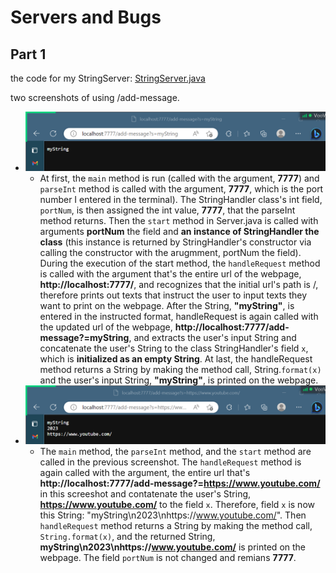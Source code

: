 # Servers and Bugs
## Part 1
the code for my StringServer:
[StringServer.java](StringServer.java)

two screenshots of using /add-message.
- ![myString](myString.png)
  - At first, the `main` method is run (called with the argument, **7777**) and `parseInt` method is called with the argument, **7777**, which is the port number I entered in the terminal). The StringHandler class's int field, `portNum`, is then assigned the int value, **7777**, that the parseInt method returns. Then the `start` method in Server.java is called with arguments **portNum** the field and **an instance of StringHandler the class** (this instance is returned by StringHandler's constructor via calling the constructor with the arugmment, portNum the field). During the execution of the start method, the `handleRequest` method is called with the argument that's the entire url of the webpage, **http://localhost:7777/**, and recognizes that the initial url's path is /, therefore prints out texts that instruct the user to input texts they want to print on the webpage. After the String, **"myString"**, is entered in the instructed format, handleRequest is again called with the updated url of the webpage, **http://localhost:7777/add-message?=myString**, and extracts the user's input String and concatenate the user's String to the class StringHandler's field `x`, which is **initialized as an empty String**. At last, the handleRequest method returns a String by making the method call, String.`format(x)` and the user's input String, **"myString"**, is printed on the webpage.
- ![YouTube](YouTube.png)
  - The `main` method, the `parseInt` method, and the `start` method are called in the previous screenshot. The `handleRequest` method is again called with the argument, the entire url that's **http://localhost:7777/add-message?=https://www.youtube.com/** in this screeshot and contatenate the user's String, **https://www.youtube.com/** to the field `x`. Therefore, field `x` is now this String: "myString\n2023\nhttps://www.youtube.com/". Then `handleRequest` method returns a String by making the method call, `String.format(x)`, and the returned String, **myString\n2023\nhttps://www.youtube.com/** is printed on the webpage. The field `portNum` is not changed and remians **7777**.

